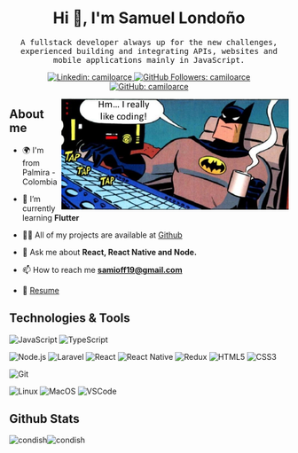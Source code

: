 <h1 align="center">Hi 👋, I'm Samuel Londoño</h1>
<samp>
  <p align="center">A fullstack developer always up for the new challenges, experienced building and integrating APIs, websites and mobile applications mainly in JavaScript.</p>
</samp>
<p align="center">
  <a href="https://www.linkedin.com/in/camiloarce/" target="_blank">
    <img
      src="https://img.shields.io/badge/-camiloarce-blue?style=flat-square&logo=Linkedin&logoColor=white&link=https://www.linkedin.com/in/camiloarce/"
      alt="Linkedin: camiloarce"
    />
  </a>
  <a href="https://github.com/camiloarce/" target="_blank">
    <img
      src="https://komarev.com/ghpvc/?username=camiloarce"
      alt="GitHub Followers: camiloarce"
    />
  </a>
  <a href="https://github.com/camiloarce?tab=followers" target="_blank">
    <img
      src="https://img.shields.io/github/followers/camiloarce?label=follow&style=social"
      alt="GitHub: camiloarce"
    />
  </a>
</p>
<a href="https://camiloarce.com/" target="_blank">
  <img src="https://raw.githubusercontent.com/camiloarce/camiloarce/master/files/batman.jpg" align="right" height="200" />
</a>

## About me

- 🌍 I'm from Palmira - Colombia

- 🌱 I’m currently learning **Flutter**

- 👨‍💻 All of my projects are available at [Github](https://github.com/condish)

- 💬 Ask me about **React, React Native and Node.**

- 📫 How to reach me **samioff19@gmail.com**

- 📝 [Resume](https://github.com/camiloarce/camiloarce/raw/master/files/camilo-arce-cv.pdf)

## Technologies & Tools

<p align="left">

  ![JavaScript](https://img.shields.io/badge/Code-JavaScript-informational?style=flat&logo=javascript&logoColor=white&color=F08E48)
  ![TypeScript](https://img.shields.io/badge/Code-TypeScript-informational?style=flat&logoColor=white&color=F08E48&logo=typescript)

</p>
<p align="left">

  ![Node.js](https://img.shields.io/badge/Code-Node.js-informational?style=flat&logoColor=white&color=F08E48&logo=node.js)
  ![Laravel](https://img.shields.io/badge/Code-Laravel-informational?style=flat&logoColor=white&color=F08E48&logo=laravel)
  ![React](https://img.shields.io/badge/Code-React-informational?style=flat&logo=react&logoColor=white&color=F08E48)
  ![React Native](https://img.shields.io/badge/Code-React%20Native-informational?style=flat&logoColor=white&color=F08E48&logo=react)
  ![Redux](https://img.shields.io/badge/Code-Redux-informational?style=flat&logoColor=white&color=F08E48&logo=redux)
  ![HTML5](https://img.shields.io/badge/Code-HTML5-informational?style=flat&logoColor=white&color=F08E48&logo=HTML5)
  ![CSS3](https://img.shields.io/badge/Code-CSS3-informational?style=flat&logoColor=white&color=F08E48&logo=CSS3)

</p>
<p align="left">

  ![Git](https://img.shields.io/badge/Code-Git-informational?style=flat&logoColor=white&color=F08E48&logo=git)

</p>
<p align="left">

  ![Linux](https://img.shields.io/badge/OS-Linux-informational?style=flat&logo=linux&logoColor=white&color=F08E48)
  ![MacOS](https://img.shields.io/badge/OS-macOS-informational?style=flat&logo=apple&logoColor=white&color=F08E48)
  ![VSCode](https://img.shields.io/badge/Editor-VSCode-blue?style=flat&logo=visual-studio-code&logoColor=white&color=F08E48)

</p>

## Github Stats

<a href="https://github.com/condish" target="_blank">
  <img
    align="left"
    height="180em"
    alt="condish"
    src="https://github-readme-stats.vercel.app/api?username=condish&count_private=true&show_icons=true&title_color=F08E48&icon_color=00FFFF&text_color=B7CFF9&bg_color=1E1E1E&hide_border=true"
  />
  <img
    align="left"
    height="180em"
    alt="condish"
    src="https://github-readme-stats.vercel.app/api/top-langs/?username=condish&theme=buefy&title_color=F08E48&icon_color=00FFFF&text_color=B7CFF9&bg_color=1E1E1E&hide_border=true"
  />
</a>